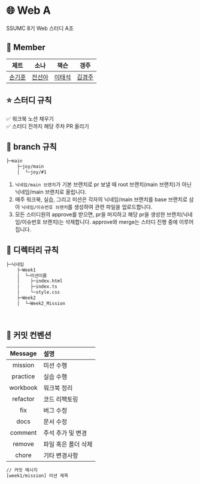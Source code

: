 # 🌐 Web A

SSUMC 8기 Web 스터디 A조

## 👥 Member

|제트|소나|잭슨|갱주|
| :-------------------------------------------: | :---------------------------------------: | :-----------------------------------: | :-------------------------------: |
|[손기훈](https://github.com/S-Gihun)|[전선아](https://github.com/JeonSuna/JeonSuna)|[이태석](https://github.com/leetaesk/leetaesk.github.io)|[김경주](https://github.com/starvingorange)|


## ⭐️ 스터디 규칙
✅ 워크북 노션 채우기 <br />
✅ 스터디 전까지 해당 주차 PR 올리기


## 🌳 branch 규칙

```bash
├─main
    ├─joy/main
    │  └─joy/#1
```

1. `닉네임/main 브랜치`가 기본 브랜치로 pr 보낼 때 root 브랜치(main 브랜치)가 아닌 닉네임/main 브랜치로 올립니다.
2. 매주 워크북, 실습, 그리고 미션은 각자의 닉네임/main 브랜치를 base 브랜치로 삼아 `닉네임/이슈번호 브랜치`를 생성하여 관련 파일을 업로드합니다.
3. 모든 스터디원의 approve를 받으면, pr을 머지하고 해당 pr을 생성한 브랜치(닉네임/이슈번호 브랜치)는 삭제합니다. approve와 merge는 스터디 진행 중에 이루어집니다.

## 📂 디렉터리 규칙

```bash
├─닉네임
    ├─Week1
    │  └─미션이름
    │    ├─index.html
    │    ├─index.ts
    │    └─style.css
    ├─Week2
    │  └─Week2_Mission
```

<br/>

## 🔖 커밋 컨벤션

| Message  | 설명                |
| :------: | :------------------ |
| mission  | 미션 수행           |
| practice | 실습 수행           |
| workbook | 워크북 정리         |
| refactor | 코드 리팩토링        |
|   fix    | 버그 수정           |
|   docs   | 문서 수정           |
| comment  | 주석 추가 및 변경   |
|  remove  | 파일 혹은 폴더 삭제 |
|  chore   | 기타 변경사항       |

```bash
// 커밋 메시지
[week1/mission] 미션 제목
```